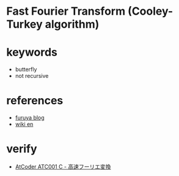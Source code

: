 # Fast Fourier Transform (Cooley-Turkey algorithm)


# keywords
- butterfly
- not recursive


# references
- [furuya blog](https://www.creativ.xyz/fast-fourier-transform/)
- [wiki en](https://en.wikipedia.org/wiki/Cooley%E2%80%93Tukey_FFT_algorithm)



# verify
- [AtCoder ATC001 C - 高速フーリエ変換](https://atcoder.jp/contests/atc001/tasks/fft_c)